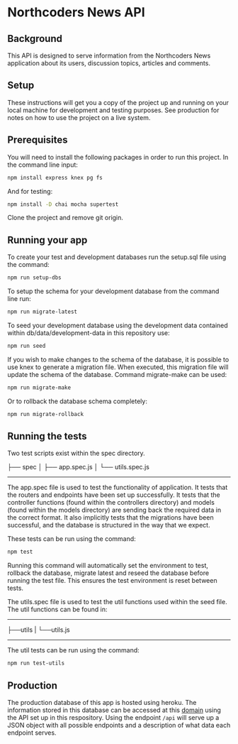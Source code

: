 # Northcoders News API

## Background

This API is designed to serve information from the Northcoders News application about its users, discussion topics, articles and comments.

## Setup

These instructions will get you a copy of the project up and running on your local machine for development and testing purposes. See production for notes on how to use the project on a live system.

## Prerequisites

You will need to install the following packages in order to run this project. In the command line input:

```bash
npm install express knex pg fs
```

And for testing:

```bash
npm install -D chai mocha supertest
```

Clone the project and remove git origin.

## Running your app

To create your test and development databases run the setup.sql file using the command:

```bash
npm run setup-dbs
```

To setup the schema for your development database from the command line run:

```bash
npm run migrate-latest
```

To seed your development database using the development data contained within db/data/development-data in this repository use:

```bash
npm run seed
```

If you wish to make changes to the schema of the database, it is possible to use knex to generate a migration file. When executed, this migration file will update the schema of the database. Command migrate-make can be used:

```bash
npm run migrate-make
```

Or to rollback the database schema completely:

```bash
npm run migrate-rollback
```

## Running the tests

Two test scripts exist within the spec directory.

├── spec
│ ├── app.spec.js
│ └── utils.spec.js

---

The app.spec file is used to test the functionality of application. It tests that the routers and endpoints have been set up successfully. It tests that the controller functions (found within the controllers directory) and models (found within the models directory) are sending back the required data in the correct format. It also implicitly tests that the migrations have been successful, and the database is structured in the way that we expect.

These tests can be run using the command:

```bash
npm test
```

Running this command will automatically set the environment to test, rollback the database, migrate latest and reseed the database before running the test file. This ensures the test environment is reset between tests.

The utils.spec file is used to test the util functions used within the seed file. The util functions can be found in:

---

├──utils
| └──utils.js

---

The util tests can be run using the command:

```bash
npm run test-utils
```

## Production

The production database of this app is hosted using heroku. The information stored in this database can be accessed at this [domain](https://ec-nc-news.herokuapp.com/) using the API set up in this respository. Using the endpoint `/api` will serve up a JSON object with all possible endpoints and a description of what data each endpoint serves.

